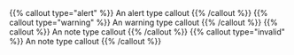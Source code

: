 <test name="should render successful with alert">
  {{% callout type="alert" %}}
  An alert type callout
  {{% /callout %}}
</test>

<test name="should render successful with warning">
  {{% callout type="warning" %}}
  An warning type callout
  {{% /callout %}}
</test>

<test name="should show error when missing type parameter.">
  {{% callout %}}
  An note type callout
  {{% /callout %}}
</test>

<test name="should show error when enter invalid type.">
  {{% callout type="invalid" %}}
  An note type callout
  {{% /callout %}}
</test>